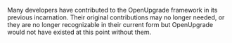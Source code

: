 Many developers have contributed to the OpenUpgrade framework in its
previous incarnation. Their original contributions may no longer needed,
or they are no longer recognizable in their current form but OpenUpgrade
would not have existed at this point without them.
